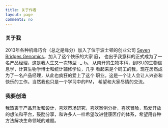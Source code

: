 ```yaml
---
title: 关于作者
layout: page
comments: no
---
```


### 关于我

2013年各种机缘巧合（总之是缘分）加入了位于波士顿的创业公司
[Seven Bridges Genomics](https://sbgenomics.com)，加入了这个快乐的大家
庭， 也出乎我意料的正式成为了一名产品经理，这是我人生又一次转型 -_-b。
从南开的生物本科，到ISU的生物信息学，计算生物学博士和统计辅修学位，几乎
看起来是个码工的我，现在居然成为了一名产品经理，从此也疯狂的爱上了这个
职业。这是一个让人会让人兴奋和快乐的工作。当然我也只是一个学习中的PM，
希望和大家尽情的交流。

### 我要创造

我热衷于产品开发和设计，喜欢市场研究，喜欢案例分析，喜欢冒险，热爱开放
的想法和平台，鼓励分享，和许多人一样希望改进健康医疗的体系，希望用各种
方法解决生命领域的难题。




